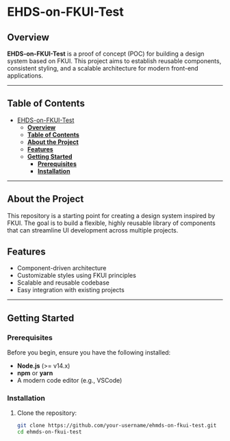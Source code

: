 # EHDS-on-FKUI-Test

## **Overview**

**EHDS-on-FKUI-Test** is a proof of concept (POC) for building a design system based on FKUI. This project aims to establish reusable components, consistent styling, and a scalable architecture for modern front-end applications.

---

## **Table of Contents**

- [EHDS-on-FKUI-Test](#ehds-on-fkui-test)
  - [**Overview**](#overview)
  - [**Table of Contents**](#table-of-contents)
  - [**About the Project**](#about-the-project)
  - [**Features**](#features)
  - [**Getting Started**](#getting-started)
    - [**Prerequisites**](#prerequisites)
    - [**Installation**](#installation)

---

## **About the Project**

This repository is a starting point for creating a design system inspired by FKUI. The goal is to build a flexible, highly reusable library of components that can streamline UI development across multiple projects.

## **Features**

- Component-driven architecture
- Customizable styles using FKUI principles
- Scalable and reusable codebase
- Easy integration with existing projects

---

## **Getting Started**

### **Prerequisites**

Before you begin, ensure you have the following installed:

- **Node.js** (>= v14.x)
- **npm** or **yarn**
- A modern code editor (e.g., VSCode)

### **Installation**

1. Clone the repository:

   ```bash
   git clone https://github.com/your-username/ehmds-on-fkui-test.git
   cd ehmds-on-fkui-test
   ```

